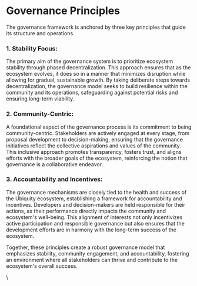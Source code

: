 # Governance Principles

The governance framework is anchored by three key principles that guide its structure and operations.

### **1. Stability Focus:**

The primary aim of the governance system is to prioritize ecosystem stability through phased decentralization. This approach ensures that as the ecosystem evolves, it does so in a manner that minimizes disruption while allowing for gradual, sustainable growth. By taking deliberate steps towards decentralization, the governance model seeks to build resilience within the community and its operations, safeguarding against potential risks and ensuring long-term viability.

### **2. Community-Centric:**

A foundational aspect of the governance process is its commitment to being community-centric. Stakeholders are actively engaged at every stage, from proposal development to decision-making, ensuring that the governance initiatives reflect the collective aspirations and values of the community. This inclusive approach promotes transparency, fosters trust, and aligns efforts with the broader goals of the ecosystem, reinforcing the notion that governance is a collaborative endeavor.

### **3. Accountability and Incentives:**

The governance mechanisms are closely tied to the health and success of the Ubiquity ecosystem, establishing a framework for accountability and incentives. Developers and decision-makers are held responsible for their actions, as their performance directly impacts the community and ecosystem's well-being. This alignment of interests not only incentivizes active participation and responsible governance but also ensures that the development efforts are in harmony with the long-term success of the ecosystem.

Together, these principles create a robust governance model that emphasizes stability, community engagement, and accountability, fostering an environment where all stakeholders can thrive and contribute to the ecosystem's overall success.

\

